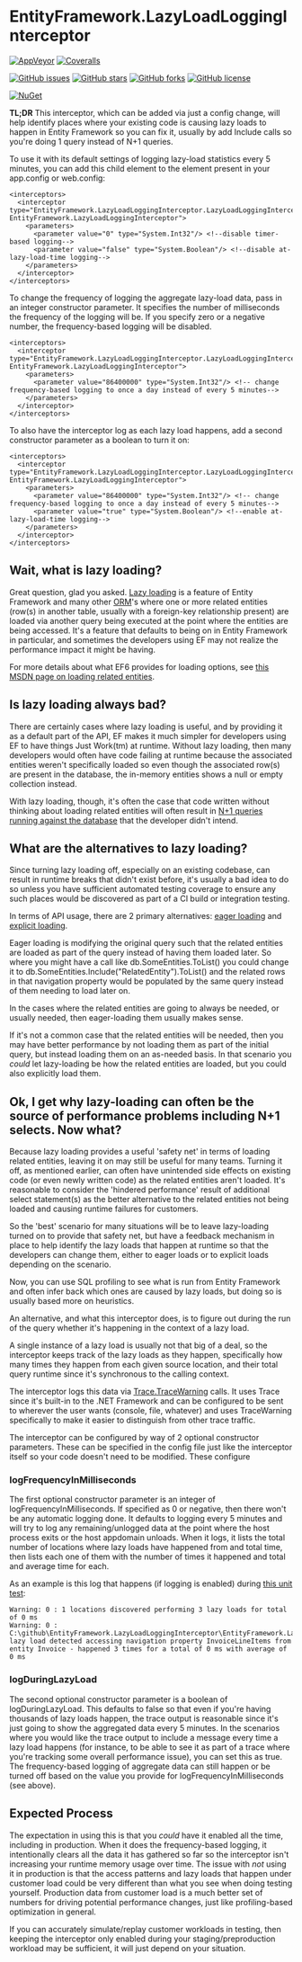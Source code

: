 EntityFramework.LazyLoadLoggingInterceptor
==========================================

[![AppVeyor](https://img.shields.io/appveyor/ci/jamesmanning/entityframework-lazyloadlogginginterceptor.svg)](https://ci.appveyor.com/project/jamesmanning/entityframework-lazyloadlogginginterceptor)
[![Coveralls](https://img.shields.io/coveralls/jamesmanning/EntityFramework.LazyLoadLoggingInterceptor.svg)](https://coveralls.io/github/jamesmanning/EntityFramework.LazyLoadLoggingInterceptor)

[![GitHub issues](https://img.shields.io/github/issues/jamesmanning/EntityFramework.LazyLoadLoggingInterceptor.svg)](https://github.com/jamesmanning/EntityFramework.LazyLoadLoggingInterceptor/issues)
[![GitHub stars](https://img.shields.io/github/stars/jamesmanning/EntityFramework.LazyLoadLoggingInterceptor.svg)](https://github.com/jamesmanning/EntityFramework.LazyLoadLoggingInterceptor/stargazers)
[![GitHub forks](https://img.shields.io/github/forks/jamesmanning/EntityFramework.LazyLoadLoggingInterceptor.svg)](https://github.com/jamesmanning/EntityFramework.LazyLoadLoggingInterceptor/network)
[![GitHub license](https://img.shields.io/badge/license-MIT-blue.svg)](https://raw.githubusercontent.com/jamesmanning/EntityFramework.LazyLoadLoggingInterceptor/master/LICENSE)

[![NuGet](https://img.shields.io/nuget/v/EntityFramework.LazyLoadLoggingInterceptor.svg)](https://www.nuget.org/packages/EntityFramework.LazyLoadLoggingInterceptor/)

**TL;DR** This interceptor, which can be added via just a config change, will help identify places where your existing code is causing lazy loads to happen in Entity Framework so you can fix it, usually by add Include calls so you're doing 1 query instead of N+1 queries.

To use it with its default settings of logging lazy-load statistics every 5 minutes, you can add this child element to the <entityFramework> element present in your app.config or web.config:

    <interceptors>
      <interceptor type="EntityFramework.LazyLoadLoggingInterceptor.LazyLoadLoggingInterceptor, EntityFramework.LazyLoadLoggingInterceptor">
        <parameters>
          <parameter value="0" type="System.Int32"/> <!--disable timer-based logging-->
          <parameter value="false" type="System.Boolean"/> <!--disable at-lazy-load-time logging-->
        </parameters>
      </interceptor>
    </interceptors>

To change the frequency of logging the aggregate lazy-load data, pass in an integer constructor parameter.  It specifies the number of milliseconds the frequency of the logging will be.  If you specify zero or a negative number, the frequency-based logging will be disabled.

    <interceptors>
      <interceptor type="EntityFramework.LazyLoadLoggingInterceptor.LazyLoadLoggingInterceptor, EntityFramework.LazyLoadLoggingInterceptor">
        <parameters>
          <parameter value="86400000" type="System.Int32"/> <!-- change frequency-based logging to once a day instead of every 5 minutes-->
        </parameters>
      </interceptor>
    </interceptors>

To also have the interceptor log as each lazy load happens, add a second constructor parameter as a boolean to turn it on:

    <interceptors>
      <interceptor type="EntityFramework.LazyLoadLoggingInterceptor.LazyLoadLoggingInterceptor, EntityFramework.LazyLoadLoggingInterceptor">
        <parameters>
          <parameter value="86400000" type="System.Int32"/> <!-- change frequency-based logging to once a day instead of every 5 minutes-->
          <parameter value="true" type="System.Boolean"/> <!--enable at-lazy-load-time logging-->
        </parameters>
      </interceptor>
    </interceptors>

## Wait, what is lazy loading?

Great question, glad you asked.  [Lazy loading](https://en.wikipedia.org/wiki/Lazy_loading) is a feature of Entity Framework and many other [ORM](https://en.wikipedia.org/wiki/Object-relational_mapping)'s where one or more related entities (row(s) in another table, usually with a foreign-key relationship present) are loaded via another query being executed at the point where the entities are being accessed. It's a feature that defaults to being on in Entity Framework in particular, and sometimes the developers using EF may not realize the performance impact it might be having.

For more details about what EF6 provides for loading options, see [this MSDN page on loading related entities](https://msdn.microsoft.com/en-us/library/jj574232(v=vs.113).aspx).

## Is lazy loading always bad?

There are certainly cases where lazy loading is useful, and by providing it as a default part of the API, EF makes it much simpler for developers using EF to have things Just Work(tm) at runtime.  Without lazy loading, then many developers would often have code failing at runtime because the associated entities weren't specifically loaded so even though the associated row(s) are present in the database, the in-memory entities shows a null or empty collection instead.

With lazy loading, though, it's often the case that code written without thinking about loading related entities will often result in [N+1 queries running against the database](http://stackoverflow.com/a/97253/215534) that the developer didn't intend.

## What are the alternatives to lazy loading?

Since turning lazy loading off, especially on an existing codebase, can result in runtime breaks that didn't exist before, it's usually a bad idea to do so unless you have sufficient automated testing coverage to ensure any such places would be discovered as part of a CI build or integration testing.

In terms of API usage, there are 2 primary alternatives: [eager loading](https://msdn.microsoft.com/en-us/library/jj574232(v=vs.113).aspx#Anchor_0) and [explicit loading](https://msdn.microsoft.com/en-us/library/jj574232(v=vs.113).aspx#Anchor_2).

Eager loading is modifying the original query such that the related entities are loaded as part of the query instead of having them loaded later.  So where you might have a call like db.SomeEntities.ToList() you could change it to db.SomeEntities.Include("RelatedEntity").ToList() and the related rows in that navigation property would be populated by the same query instead of them needing to load later on.

In the cases where the related entities are going to always be needed, or usually needed, then eager-loading them usually makes sense.

If it's not a common case that the related entities will be needed, then you may have better performance by not loading them as part of the initial query, but instead loading them on an as-needed basis.  In that scenario you *could* let lazy-loading be how the related entities are loaded, but you could also explicitly load them.

## Ok, I get why lazy-loading can often be the source of performance problems including N+1 selects.  Now what?

Because lazy loading provides a useful 'safety net' in terms of loading related entities, leaving it on may still be useful for many teams.  Turning it off, as mentioned earlier, can often have unintended side effects on existing code (or even newly written code) as the related entities aren't loaded.  It's reasonable to consider the 'hindered performance' result of additional select statement(s) as the better alternative to the related entities not being loaded and causing runtime failures for customers.

So the 'best' scenario for many situations will be to leave lazy-loading turned on to provide that safety net, but have a feedback mechanism in place to help identify the lazy loads that happen at runtime so that the developers can change them, either to eager loads or to explicit loads depending on the scenario.

Now, you can use SQL profiling to see what is run from Entity Framework and often infer back which ones are caused by lazy loads, but doing so is usually based more on heuristics.  

An alternative, and what this interceptor does, is to figure out during the run of the query whether it's happening in the context of a lazy load.

A single instance of a lazy load is usually not that big of a deal, so the interceptor keeps track of the lazy loads as they happen, specifically how many times they happen from each given source location, and their total query runtime since it's synchronous to the calling context.

The interceptor logs this data via [Trace.TraceWarning](https://msdn.microsoft.com/en-us/library/system.diagnostics.trace.tracewarning(v=vs.110).aspx) calls.  It uses Trace since it's built-in to the .NET Framework and can be configured to be sent to wherever the user wants (console, file, whatever) and uses TraceWarning specifically to make it easier to distinguish from other trace traffic.

The interceptor can be configured by way of 2 optional constructor parameters.  These can be specified in the config file just like the interceptor itself so your code doesn't need to be modified.  These configure 

### logFrequencyInMilliseconds

The first optional constructor parameter is an integer of logFrequencyInMilliseconds.  If specified as 0 or negative, then there won't be any automatic logging done.  It defaults to logging every 5 minutes and will try to log any remaining/unlogged data at the point where the host process exits or the host appdomain unloads.  When it logs, it lists the total number of locations where lazy loads have happened from and total time, then lists each one of them with the number of times it happened and total and average time for each.

As an example is this log that happens (if logging is enabled) during [this unit test](https://github.com/jamesmanning/EntityFramework.LazyLoadLoggingInterceptor/blob/4f7d83194d5364f1348dc03dfae632adb676a37b/EntityFramework.LazyLoadLoggingInterceptor.Tests/LazyLoadLoggingInterceptorTests.cs#L150-L189):

```
Warning: 0 : 1 locations discovered performing 3 lazy loads for total of 0 ms
Warning: 0 : C:\github\EntityFramework.LazyLoadLoggingInterceptor\EntityFramework.LazyLoadLoggingInterceptor.Tests\LazyLoadLoggingInterceptorTests.cs(177,49): lazy load detected accessing navigation property InvoiceLineItems from entity Invoice - happened 3 times for a total of 0 ms with average of 0 ms
```

### logDuringLazyLoad

The second optional constructor parameter is a boolean of logDuringLazyLoad.  This defaults to false so that even if you're having thousands of lazy loads happen, the trace output is reasonable since it's just going to show the aggregated data every 5 minutes.  In the scenarios where you would like the trace output to include a message every time a lazy load happens (for instance, to be able to see it as part of a trace where you're tracking some overall performance issue), you can set this as true.  The frequency-based logging of aggregate data can still happen or be turned off based on the value you provide for logFrequencyInMilliseconds (see above).

## Expected Process

The expectation in using this is that you *could* have it enabled all the time, including in production. When it does the frequency-based logging, it intentionally clears all the data it has gathered so far so the interceptor isn't increasing your runtime memory usage over time.  The issue with *not* using it in production is that the access patterns and lazy loads that happen under customer load could be very different than what you see when doing testing yourself.  Production data from customer load is a much better set of numbers for driving potential performance changes, just like profiling-based optimization in general.

If you can accurately simulate/replay customer workloads in testing, then keeping the interceptor only enabled during your staging/preproduction workload may be sufficient, it will just depend on your situation.
